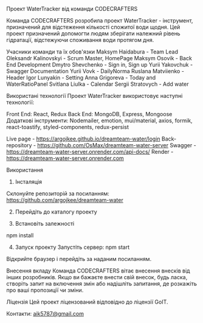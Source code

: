 Проект WaterTracker від команди CODECRAFTERS

Команда CODECRAFTERS розробила проект WaterTracker - інструмент, призначений для відстеження кількості спожитої води щодня. Цей проект призначений допомогти людям зберігати належний рівень гідратації, відстежуючи споживання води протягом дня.

Учасники команди та їх обов'язки
Maksym Haidabura - Team Lead
Oleksandr Kalinovskyi - Scrum Master, HomePage
Maksym Osovik - Back End Development
Dmytro Shevchenko - Sign in, Sign up
Yurii Yakovchuk - Swagger Documentation
Yurii Vovk - DailyNorma
Ruslana Matviienko - Header
Igor Lunyakin - Setting
Anna Grigoreva - Today and WaterRatioPanel
Svitlana Liulka - Calendar
Sergii Stratovych - Add water


Використані технології
Проект WaterTracker використовує наступні технології:

Front End: React, Redux
Back End: MongoDB, Express, Mongoose
Додаткові інструменти: Nodemailer, emotion, mui/material, axios, formik, react-toastify, styled-components, redux-persist

Live page - https://argojkee.github.io/dreamteam-water/login
Back-repository - https://github.com/OsMax/dreamteam-water-server
Swagger - https://dreamteam-water-server.onrender.com/api-docs/
Render - https://dreamteam-water-server.onrender.com

Використання

1. Інсталяція

Склонуйте репозиторій за посиланням:
https://github.com/argojkee/dreamteam-water

2. Перейдіть до каталогу проекту

3. Встановіть залежності

npm install

4. Запуск проекту
Запустіть сервер:
npm start

Відкрийте браузер і перейдіть за наданим посиланням.

Внесення вкладу
Команда CODECRAFTERS вітає внесення внесків від інших розробників. Якщо ви бажаєте внести свій внесок, будь ласка, створіть запит на включення змін або надішліть запитання, де розкажіть про ваші пропозиції чи зміни.



Ліцензія
Цей проект ліцензований відповідно до ліцензії GoIT.

Контакти: aik5787@gmail.com
